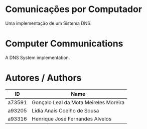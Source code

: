 # Comunicações por Computador
Uma implementação de um Sistema DNS.

# Computer Communications
A DNS System implementation.

# Autores / Authors
| ID | Name |
|----|------|
| a73591 | Gonçalo Leal da Mota Meireles Moreira |
| a93205 | Lídia Anaís Coelho de Sousa |
| a93316 | Henrique José Fernandes Alvelos |